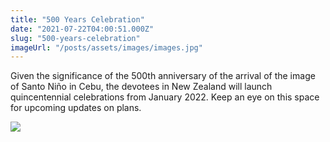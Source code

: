 ```yaml
---
title: "500 Years Celebration"
date: "2021-07-22T04:00:51.000Z"
slug: "500-years-celebration"
imageUrl: "/posts/assets/images/images.jpg"
---
```


Given the significance of the 500th anniversary of the arrival of the image of Santo Niño in Cebu, the devotees in New Zealand will launch quincentennial celebrations from January 2022. Keep an eye on this space for upcoming updates on plans.

[![](https://i0.wp.com/santonino-nz.org/wp-content/uploads/2021/07/images.jpg?resize=225%2C225&ssl=1)](https://i0.wp.com/santonino-nz.org/wp-content/uploads/2021/07/images.jpg?ssl=1)